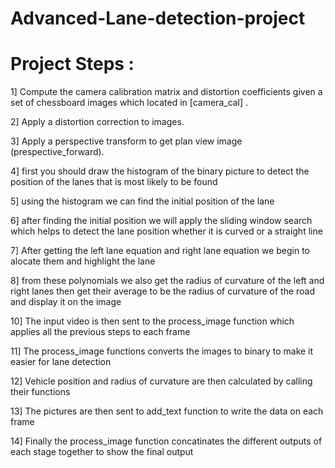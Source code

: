 # Advanced-Lane-detection-project
# Project Steps :
1] Compute the camera calibration matrix and distortion coefficients given a set of chessboard images which located in [camera_cal] .
 
2] Apply a distortion correction to images.  
 
3] Apply a perspective transform to get plan view image (prespective_forward).
 
4] first you should draw the histogram of the binary picture to detect the position of the lanes that is most likely to be found

5] using the histogram we can find the initial position of the lane

6] after finding the initial position we will apply the sliding window search which helps to detect the lane position whether it is curved or a straight line 
 
7] After getting the left lane equation and right lane equation we begin to alocate them and highlight the lane
 
8] from these polynomials we also get the radius of curvature of the left and right lanes then get their average to be the radius of curvature of the road
    and display it on the image

10] The input video is then sent to the process_image function which applies all the previous steps to each frame

11] The process_image functions converts the images to binary to make it easier for lane detection

12] Vehicle position and radius of curvature are then calculated by calling their functions

13] The pictures are then sent to add_text function to write the data on each frame

14] Finally the process_image function concatinates the different outputs of each stage together to show the final output
